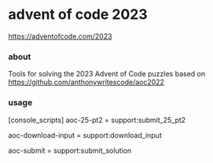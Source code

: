 advent of code 2023
===================

https://adventofcode.com/2023

### about

Tools for solving the 2023 Advent of Code puzzles
based on https://github.com/anthonywritescode/aoc2022

### usage

[console_scripts]
aoc-25-pt2 = support:submit_25_pt2

aoc-download-input = support:download_input

aoc-submit = support:submit_solution
